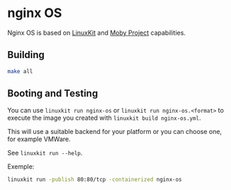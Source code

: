 # nginx OS

Nginx OS is based on [LinuxKit](https://github.com/linuxkit/linuxkit/) and [Moby Project](https://mobyproject.org/) capabilities.

## Building

```bash
make all
```

## Booting and Testing

You can use `linuxkit run nginx-os` or `linuxkit run nginx-os.<format>` to execute the image you created with `linuxkit build nginx-os.yml`.

This will use a suitable backend for your platform or you can choose one, for example VMWare.

See `linuxkit run --help`.

Exemple:

```bash
linuxkit run -publish 80:80/tcp -containerized nginx-os
```
